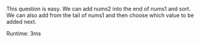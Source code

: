 This question is easy. We can add nums2 into the end of nums1 and sort. We can also add from the tail of nums1 and then choose which value to be added next.

Runtime: 3ms
